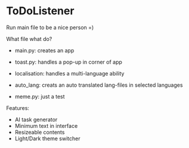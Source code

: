# ToDoListener

Run main file to be a nice person =)


What file what do?
- main.py: creates an app
- toast.py: handles a pop-up in corner of app
- localisation: handles a multi-language ability
- auto_lang: creats an auto translated lang-files in selected languages

- meme.py: just a test

Features:
- AI task generator
- Minimum text in interface
- Resizeable contents
- Light/Dark theme switcher
